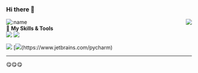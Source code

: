 ### Hi there 👋
<a href="#">
  <img align="right" src="https://github-readme-stats.vercel.app/api?username=aliumou" />
</a>  

![:name](https://count.getloli.com/get/@:aliumou)  
🌟 **My Skills & Tools**  
[![](https://img.shields.io/badge/-Python-3e74a2?style=flat-square&logo=Python&logoColor=fff)](https://www.python.org/)
[![](https://img.shields.io/badge/-HTML5-E34F26?style=flat-square&logo=html5&logoColor=white)](https://html.spec.whatwg.org/)  
  
[![](https://img.shields.io/badge/IDE-Visual%20Studio%20Code-blue?style=flat-square&logo=visual-studio-code&logoColor=ffffff)](https://code.visualstudio.com/)
[![](https://img.shields.io/badge/IDE-pycharm%20%Code-blue?)(https://www.jetbrains.com/pycharm)

<!-- Powered by https://github.com/YouEclipse/waka-box-go . -->
<!-- waka-box end -->
---------------------------------------------------
😋😋😋
